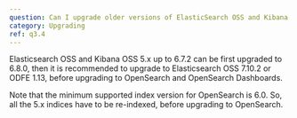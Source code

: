 ```yaml
---
question: Can I upgrade older versions of ElasticSearch OSS and Kibana OSS to OpenSearch and OpenSearch Dashboards?
category: Upgrading
ref: q3.4
---
```

Elasticsearch OSS and Kibana OSS 5.x up to 6.7.2 can be first upgraded to 6.8.0, then it is recommended to upgrade to Elasticsearch OSS 7.10.2 or ODFE 1.13, before upgrading to OpenSearch and OpenSearch Dashboards.

Note that the minimum supported index version for OpenSearch is 6.0. So, all the 5.x indices have to be re-indexed, before upgrading to OpenSearch.
